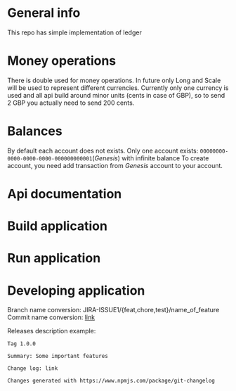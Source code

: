 # General info

This repo has simple implementation of ledger

# Money operations
There is double used for money operations. In future only Long and Scale will be used to represent different
currencies.
Currently only one currency is used and all api build around minor units (cents in case of GBP), so to send 
2 GBP you actually need to send 200 cents.

# Balances
By default each account does not exists.
Only one account exists: `00000000-0000-0000-0000-000000000001`(*Genesis*) with infinite balance
To create account, you need add transaction from *Genesis* account to your account.

# Api documentation

# Build application

# Run application

# Developing application
Branch name conversion: JIRA-ISSUE1/{feat,chore,test}/name_of_feature
Commit name conversion: [link](https://gist.github.com/stephenparish/9941e89d80e2bc58a153#format-of-the-commit-message)

Releases description example:

```
Tag 1.0.0

Summary: Some important features

Change log: link

Changes generated with https://www.npmjs.com/package/git-changelog
```


